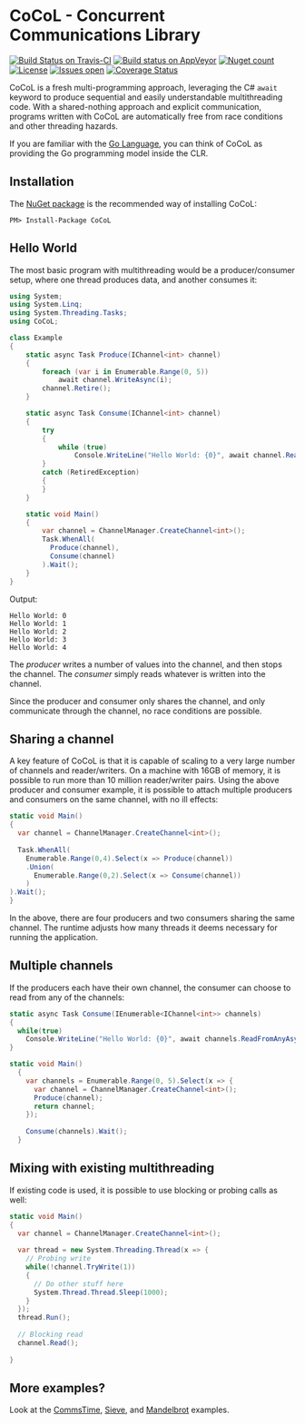 # CoCoL - Concurrent Communications Library

[![Build Status on Travis-CI](https://travis-ci.org/kenkendk/cocol.svg?branch=master)](https://travis-ci.org/kenkendk/cocol)
[![Build status on AppVeyor](https://ci.appveyor.com/api/projects/status/v72maima8o12vsn6/branch/master?svg=true)](https://ci.appveyor.com/project/kenkendk/cocol/branch/master)
[![Nuget count](https://img.shields.io/nuget/v/CoCoL.svg)](https://www.nuget.org/packages/CoCoL/)
[![License](https://img.shields.io/github/license/kenkendk/cocol.svg)](https://github.com/kenkendk/cocol/blob/master/LICENSE)
[![Issues open](https://img.shields.io/github/issues-raw/kenkendk/cocol.svg)](https://github.com/kenkendk/cocol/issues/)
[![Coverage Status](https://coveralls.io/repos/github/kenkendk/cocol/badge.svg?branch=HEAD)](https://coveralls.io/github/kenkendk/cocol?branch=HEAD)

CoCoL is a fresh multi-programming approach, leveraging the C# `await` keyword to produce sequential and easily understandable multithreading code. With a shared-nothing approach and explicit communication, programs written with CoCoL are automatically free from race conditions and other threading hazards.

If you are familiar with the [Go Language](https://golang.org/), you can think of CoCoL as providing the Go programming model inside the CLR.

Installation
------------
The [NuGet package](https://www.nuget.org/packages/CoCoL) is the recommended way of installing CoCoL:

```
PM> Install-Package CoCoL
```


Hello World
-----------

The most basic program with multithreading would be a producer/consumer setup, where one thread produces data, and another consumes it:
```C#
using System;
using System.Linq;
using System.Threading.Tasks;
using CoCoL;

class Example
{
    static async Task Produce(IChannel<int> channel)
    {
        foreach (var i in Enumerable.Range(0, 5))
            await channel.WriteAsync(i);
        channel.Retire();
    }

    static async Task Consume(IChannel<int> channel)
    {
        try
        {
            while (true)
                Console.WriteLine("Hello World: {0}", await channel.ReadAsync());
        }
        catch (RetiredException)
        {
        }
    }

    static void Main()
    {
        var channel = ChannelManager.CreateChannel<int>();
        Task.WhenAll(
          Produce(channel),
          Consume(channel)
        ).Wait();
    }
}
```
Output:
```
Hello World: 0
Hello World: 1
Hello World: 2
Hello World: 3
Hello World: 4
```

The *producer* writes a number of values into the channel, and then stops the channel. The *consumer* simply reads whatever is written into the channel.

Since the producer and consumer only shares the channel, and only communicate through the channel, no race conditions are possible.

Sharing a channel
-----------------

A key feature of CoCoL is that it is capable of scaling to a very large number of channels and reader/writers. On a machine with 16GB of memory, it is possible to run more than 10 million reader/writer pairs. Using the above producer and consumer example, it is possible to attach multiple producers and consumers on the same channel, with no ill effects:
```C#
static void Main()
{
  var channel = ChannelManager.CreateChannel<int>();
  
  Task.WhenAll(
    Enumerable.Range(0,4).Select(x => Produce(channel))
    .Union(
      Enumerable.Range(0,2).Select(x => Consume(channel))
    )
).Wait();
}
```

In the above, there are four producers and two consumers sharing the same channel. The runtime adjusts how many threads it deems necessary for running the application.

Multiple channels
-----------------

If the producers each have their own channel, the consumer can choose to read from any of the channels:

```C#
static async Task Consume(IEnumerable<IChannel<int>> channels)
{
  while(true)
    Console.WriteLine("Hello World: {0}", await channels.ReadFromAnyAsync());
}

static void Main()
  {
    var channels = Enumerable.Range(0, 5).Select(x => {
      var channel = ChannelManager.CreateChannel<int>();
      Produce(channel);
      return channel;
    });
    
    Consume(channels).Wait();
  }
```

Mixing with existing multithreading
-----------------------------------

If existing code is used, it is possible to use blocking or probing calls as well:

```C#
static void Main()
{
  var channel = ChannelManager.CreateChannel<int>();
  
  var thread = new System.Threading.Thread(x => {
    // Probing write
    while(!channel.TryWrite(1))
    {
      // Do other stuff here
      System.Thread.Thread.Sleep(1000);
    }
  });
  thread.Run();
  
  // Blocking read
  channel.Read();
  
}
```

More examples?
--------------

Look at the [CommsTime](https://github.com/kenkendk/cocol/blob/master/src/examples/CommsTimeAwait/Program.cs), [Sieve](https://github.com/kenkendk/cocol/blob/master/src/examples/Sieve/Program.cs), and [Mandelbrot](https://github.com/kenkendk/cocol/blob/master/src/examples/Mandelbrot/Program.cs) examples.

